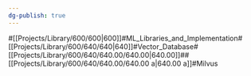```yaml
---
dg-publish: true
---
```

#[[Projects/Library/600/600\|600]]#ML_Libraries_and_Implementation#[[Projects/Library/600/640/640\|640]]#Vector_Database#[[Projects/Library/600/640/640.00/640.00\|640.00]]##[[Projects/Library/600/640/640.00/640.00 a\|640.00 a]]#Milvus